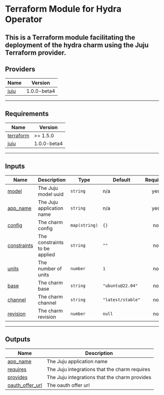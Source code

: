 <!-- BEGIN_TF_DOCS -->
# Terraform Module for Hydra Operator

This is a Terraform module facilitating the deployment of the hydra charm
using the Juju Terraform provider.
---
## Providers

| Name | Version |
|------|---------|
| <a name="provider_juju"></a> [juju](#provider\_juju) | 1.0.0-beta4 |
---
## Requirements

| Name | Version |
|------|---------|
| <a name="requirement_terraform"></a> [terraform](#requirement\_terraform) | >= 1.5.0 |
| <a name="requirement_juju"></a> [juju](#requirement\_juju) | 1.0.0-beta4 |
---
## Inputs

| Name | Description | Type | Default | Required |
|------|-------------|------|---------|:--------:|
| <a name="input_model"></a> [model](#input\_model) | The Juju model uuid | `string` | n/a | yes |
| <a name="input_app_name"></a> [app\_name](#input\_app\_name) | The Juju application name | `string` | n/a | yes |
| <a name="input_config"></a> [config](#input\_config) | The charm config | `map(string)` | `{}` | no |
| <a name="input_constraints"></a> [constraints](#input\_constraints) | The constraints to be applied | `string` | `""` | no |
| <a name="input_units"></a> [units](#input\_units) | The number of units | `number` | `1` | no |
| <a name="input_base"></a> [base](#input\_base) | The charm base | `string` | `"ubuntu@22.04"` | no |
| <a name="input_channel"></a> [channel](#input\_channel) | The charm channel | `string` | `"latest/stable"` | no |
| <a name="input_revision"></a> [revision](#input\_revision) | The charm revision | `number` | `null` | no |
---
## Outputs

| Name | Description |
|------|-------------|
| <a name="output_app_name"></a> [app\_name](#output\_app\_name) | The Juju application name |
| <a name="output_requires"></a> [requires](#output\_requires) | The Juju integrations that the charm requires |
| <a name="output_provides"></a> [provides](#output\_provides) | The Juju integrations that the charm provides |
| <a name="output_oauth_offer_url"></a> [oauth\_offer\_url](#output\_oauth\_offer\_url) | The oauth offer url |
<!-- END_TF_DOCS -->